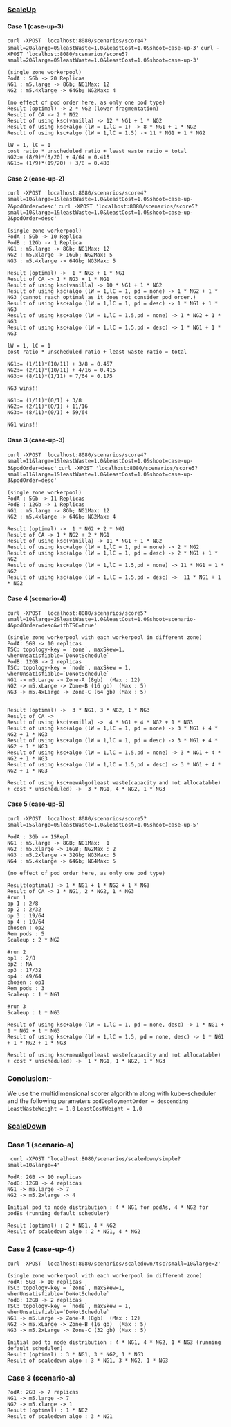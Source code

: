 
### <u>ScaleUp</u>
#### Case 1 (case-up-3)

`curl -XPOST 'localhost:8080/scenarios/score4?small=20&large=0&leastWaste=1.0&leastCost=1.0&shoot=case-up-3'`
`curl -XPOST 'localhost:8080/scenarios/score5?small=20&large=0&leastWaste=1.0&leastCost=1.0&shoot=case-up-3'`

```
(single zone workerpool)
PodA : 5Gb -> 20 Replicas
NG1 : m5.large -> 8Gb; NG1Max: 12
NG2 : m5.4xlarge -> 64Gb; NG2Max: 4

(no effect of pod order here, as only one pod type)
Result (optimal) -> 2 * NG2 (lower fragmentation)
Result of CA -> 2 * NG2
Result of using ksc(vanilla) -> 12 * NG1 + 1 * NG2
Result of using ksc+algo (lW = 1,lC = 1) -> 8 * NG1 + 1 * NG2 
Result of using ksc+algo (lW = 1,lC = 1.5) -> 11 * NG1 + 1 * NG2

lW = 1, lC = 1
cost ratio * unscheduled ratio + least waste ratio = total
NG2:= (8/9)*(8/20) + 4/64 = 0.418
NG1:= (1/9)*(19/20) + 3/8 = 0.480
```

#### Case 2 (case-up-2)

 `curl -XPOST 'localhost:8080/scenarios/score4?small=10&large=1&leastWaste=1.0&leastCost=1.0&shoot=case-up-2&podOrder=desc'`
 `curl -XPOST 'localhost:8080/scenarios/score5?small=10&large=1&leastWaste=1.0&leastCost=1.0&shoot=case-up-2&podOrder=desc'`

```
(single zone workerpool)
PodA : 5Gb -> 10 Replica
PodB : 12Gb -> 1 Replica
NG1 : m5.large -> 8Gb; NG1Max: 12
NG2 : m5.xlarge -> 16Gb; NG2Max: 5
NG3 : m5.4xlarge -> 64Gb; NG3Max: 5

Result (optimal) ->  1 * NG3 + 1 * NG1
Result of CA -> 1 * NG3 + 1 * NG1
Result of using ksc(vanilla) -> 10 * NG1 + 1 * NG2
Result of using ksc+algo (lW = 1,lC = 1, pd = none) -> 1 * NG2 + 1 * NG3 (cannot reach optimal as it does not consider pod order.)
Result of using ksc+algo (lW = 1,lC = 1, pd = desc) -> 1 * NG1 + 1 * NG3 
Result of using ksc+algo (lW = 1,lC = 1.5,pd = none) -> 1 * NG2 + 1 * NG3 
Result of using ksc+algo (lW = 1,lC = 1.5,pd = desc) -> 1 * NG1 + 1 * NG3 

lW = 1, lC = 1
cost ratio * unscheduled ratio + least waste ratio = total

NG1:= (1/11)*(10/11) + 3/8 = 0.457
NG2:= (2/11)*(10/11) + 4/16 = 0.415
NG3:= (8/11)*(1/11) + 7/64 = 0.175

NG3 wins!!

NG1:= (1/11)*(0/1) + 3/8
NG2:= (2/11)*(0/1) + 11/16
NG3:= (8/11)*(0/1) + 59/64

NG1 wins!!
```

#### Case 3 (case-up-3)

`curl -XPOST 'localhost:8080/scenarios/score4?small=11&large=1&leastWaste=1.0&leastCost=1.0&shoot=case-up-3&podOrder=desc'`
`curl -XPOST 'localhost:8080/scenarios/score5?small=11&large=1&leastWaste=1.0&leastCost=1.0&shoot=case-up-3&podOrder=desc'`

```
(single zone workerpool)
PodA : 5Gb -> 11 Replicas
PodB : 12Gb -> 1 Replicas
NG1 : m5.large -> 8Gb; NG1Max: 12
NG2 : m5.4xlarge -> 64Gb; NG2Max: 4

Result (optimal) ->  1 * NG2 + 2 * NG1
Result of CA -> 1 * NG2 + 2 * NG1
Result of using ksc(vanilla) -> 11 * NG1 + 1 * NG2
Result of using ksc+algo (lW = 1,lC = 1, pd = none) -> 2 * NG2
Result of using ksc+algo (lW = 1,lC = 1, pd = desc) -> 2 * NG1 + 1 * NG2
Result of using ksc+algo (lW = 1,lC = 1.5,pd = none) -> 11 * NG1 + 1 * NG2
Result of using ksc+algo (lW = 1,lC = 1.5,pd = desc) ->  11 * NG1 + 1 * NG2
```

#### Case 4 (scenario-4)

`curl -XPOST 'localhost:8080/scenarios/score5?small=10&large=2&leastWaste=1.0&leastCost=1.0&shoot=scenario-4&podOrder=desc&withTSC=true'`

```
(single zone workerpool with each workerpool in different zone)
PodA: 5GB -> 10 replicas  
TSC: topology-key = `zone`, maxSkew=1, whenUnsatisfiable=`DoNotSchedule`  
PodB: 12GB -> 2 replicas  
TSC: topology-key = `node`, maxSkew = 1, whenUnsatisfiable=`DoNotSchedule`  
NG1 -> m5.Large -> Zone-A (8gb)  (Max : 12)
NG2 -> m5.xLarge -> Zone-B (16 gb)  (Max : 5)
NG3 -> m5.4xLarge -> Zone-C (64 gb) (Max : 5)


Result (optimal) ->  3 * NG1, 3 * NG2, 1 * NG3
Result of CA -> 
Result of using ksc(vanilla) ->  4 * NG1 + 4 * NG2 + 1 * NG3 
Result of using ksc+algo (lW = 1,lC = 1, pd = none) -> 3 * NG1 + 4 * NG2 + 1 * NG3 
Result of using ksc+algo (lW = 1,lC = 1, pd = desc) -> 3 * NG1 + 4 * NG2 + 1 * NG3
Result of using ksc+algo (lW = 1,lC = 1.5,pd = none) -> 3 * NG1 + 4 * NG2 + 1 * NG3 
Result of using ksc+algo (lW = 1,lC = 1.5,pd = desc) -> 3 * NG1 + 4 * NG2 + 1 * NG3 

Result of using ksc+newAlgo(least waste(capacity and not allocatable) + cost * unscheduled) ->  3 * NG1, 4 * NG2, 1 * NG3
```

####  Case 5 (case-up-5)

`curl -XPOST 'localhost:8080/scenarios/score5?small=15&large=0&leastWaste=1.0&leastCost=1.0&shoot=case-up-5'`

```
PodA : 3Gb -> 15Repl
NG1 : m5.large -> 8GB; NG1Max:  1
NG2 : m5.xlarge -> 16GB; NG2Max : 2
NG3 : m5.2xlarge -> 32Gb; NG3Max: 5
NG4 : m5.4xlarge -> 64Gb; NG4Max: 5

(no effect of pod order here, as only one pod type)

Result(optimal) -> 1 * NG1 + 1 * NG2 + 1 * NG3 
Result of CA -> 1 * NG1, 2 * NG2, 1 * NG3
#run 1
op 1 : 2/8
op 2 : 2/32
op 3 : 19/64
op 4 : 19/64
chosen : op2
Rem pods : 5
Scaleup : 2 * NG2
 
#run 2
op1 : 2/8
op2 : NA
op3 : 17/32
op4 : 49/64
chosen : op1
Rem pods : 3
Scaleup : 1 * NG1
 
#run 3
Scaleup : 1 * NG3

Result of using ksc+algo (lW = 1,lC = 1, pd = none, desc) -> 1 * NG1 + 1 * NG2 + 1 * NG3 
Result of using ksc+algo (lW = 1,lC = 1.5, pd = none, desc) -> 1 * NG1 + 1 * NG2 + 1 * NG3 

Result of using ksc+newAlgo(least waste(capacity and not allocatable) + cost * unscheduled) ->  1 * NG1, 1 * NG2, 1 * NG3

```

### Conclusion:- 

We use the multidimensional scorer algorithm along with kube-scheduler and the following parameters 
`podDeploymentOrder = descending`
`LeastWasteWeight = 1.0`
`LeastCostWeight = 1.0`

### <u>ScaleDown</u>

### Case 1 (scenario-a)

` curl -XPOST 'localhost:8080/scenarios/scaledown/simple?small=10&large=4'`

```
PodA: 2GB -> 10 replicas
PodB: 12GB -> 4 replicas
NG1 -> m5.large -> 7
NG2 -> m5.2xlarge -> 4

Initial pod to node distribution : 4 * NG1 for podAs, 4 * NG2 for podBs (running default scheduler)

Result (optimal) : 2 * NG1, 4 * NG2
Result of scaledown algo : 2 * NG1, 4 * NG2
```

### Case 2 (case-up-4)

`curl -XPOST 'localhost:8080/scenarios/scaledown/tsc?small=10&large=2'`

```
(single zone workerpool with each workerpool in different zone)
PodA: 5GB -> 10 replicas  
TSC: topology-key = `zone`, maxSkew=1, whenUnsatisfiable=`DoNotSchedule`  
PodB: 12GB -> 2 replicas  
TSC: topology-key = `node`, maxSkew = 1, whenUnsatisfiable=`DoNotSchedule`  
NG1 -> m5.Large -> Zone-A (8gb)  (Max : 12)
NG2 -> m5.xLarge -> Zone-B (16 gb)  (Max : 5) 
NG3 -> m5.2xLarge -> Zone-C (32 gb) (Max : 5)

Initial pod to node distribution : 4 * NG1, 4 * NG2, 1 * NG3 (running default scheduler)
Result (optimal) : 3 * NG1, 3 * NG2, 1 * NG3 
Result of scaledown algo : 3 * NG1, 3 * NG2, 1 * NG3 
```

### Case 3 (scenario-a)

```
PodA: 2GB -> 7 replicas
NG1 -> m5.large -> 7
NG2 -> m5.xlarge -> 1
Result (optimal) : 1 * NG2
Result of scaledown algo : 3 * NG1
```